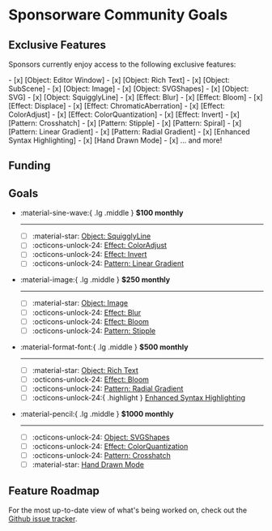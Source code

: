# Sponsorware Community Goals

## Exclusive Features

Sponsors currently enjoy access to the following exclusive features:

<div class="mdx-columns" markdown>
- [x] [Object: Editor Window]
- [x] [Object: Rich Text] <!-- md:flag experimental -->
- [x] [Object: SubScene]
- [x] [Object: Image]
- [x] [Object: SVGShapes] <!-- md:flag experimental -->
- [x] [Object: SVG] <!-- md:flag experimental -->
- [x] [Object: SquigglyLine]
- [x] [Effect: Blur]
- [x] [Effect: Bloom]
- [x] [Effect: Displace]
- [x] [Effect: ChromaticAberration]
- [x] [Effect: ColorAdjust]
- [x] [Effect: ColorQuantization]
- [x] [Effect: Invert]
- [x] [Pattern: Crosshatch]
- [x] [Pattern: Stipple]
- [x] [Pattern: Spiral]
- [x] [Pattern: Linear Gradient]
- [x] [Pattern: Radial Gradient]
- [x] [Enhanced Syntax Highlighting] <!-- md:flag experimental -->
- [x] [Hand Drawn Mode] <!-- md:flag experimental -->
- [x] ... and more!

  [Object: Editor Window]: https://dougmercer.github.io/keyed-extras-docs/api/editor/#keyed_extras.editor.Editor
  [Object: SubScene]: https://dougmercer.github.io/keyed-extras-docs/api/subscene/#keyed_extras.subscene.SubScene
  [Object: Rich Text]: https://dougmercer.github.io/keyed-extras-docs/api/rich-text/#keyed_extras.rich_text.RichText
  [Object: Image]: https://dougmercer.github.io/keyed-extras-docs/api/image/#keyed_extras.image.Image
  [Object: SVGShapes]: https://dougmercer.github.io/keyed-extras-docs/api/svg/#keyed_extras.svg.SVGShapes
  [Object: SVG]: https://dougmercer.github.io/keyed-extras-docs/api/svg/#keyed_extras.svg.SVG
  [Object: SquigglyLine]: https://dougmercer.github.io/keyed-extras-docs/api/shapes/#keyed_extras.squiggly.SquigglyLine
  [Effect: Blur]: https://dougmercer.github.io/keyed-extras-docs/api/effects/#keyed_extras.effects.blur.Blur
  [Effect: Bloom]: https://dougmercer.github.io/keyed-extras-docs/api/effects/#keyed_extras.effects.bloom.Bloom
  [Effect: Displace]: https://dougmercer.github.io/keyed-extras-docs/api/effects/#keyed_extras.effects.displace.Displace
  [Effect: ColorAdjust]: https://dougmercer.github.io/keyed-extras-docs/api/effects/#keyed_extras.effects.color.ColorAdjust
  [Effect: ChromaticAberration]: https://dougmercer.github.io/keyed-extras-docs/api/effects/#keyed_extras.effects.color.ChromaticAberration
  [Effect: ColorQuantization]: https://dougmercer.github.io/keyed-extras-docs/api/effects/#keyed_extras.effects.color.ColorQuantization
  [Effect: Invert]: https://dougmercer.github.io/keyed-extras-docs/api/effects/#keyed_extras.effects.color.Invert
  [Pattern: Crosshatch]: https://dougmercer.github.io/keyed-extras-docs/api/patterns/#keyed_extras.patterns.cross_hatch_pattern
  [Pattern: Polka Dot]: https://dougmercer.github.io/keyed-extras-docs/api/patterns/#keyed_extras.patterns.polka_dot_pattern
  [Pattern: Stipple]: https://dougmercer.github.io/keyed-extras-docs/api/patterns/#keyed_extras.patterns.stipple_pattern
  [Pattern: Spiral]: https://dougmercer.github.io/keyed-extras-docs/api/patterns/#keyed_extras.patterns.spiral_pattern
  [Pattern: Linear Gradient]: https://dougmercer.github.io/keyed-extras-docs/api/patterns/#keyed_extras.patterns.linear_gradient_pattern
  [Pattern: Radial Gradient]: https://dougmercer.github.io/keyed-extras-docs/api/patterns/#keyed_extras.patterns.radial_gradient_pattern
  [Enhanced Syntax Highlighting]: https://www.google.com
  [Hand Drawn Mode]: https://www.google.com
</div>


## Funding <span class="mdx-sponsorship-total" data-mdx-component="sponsorship-total"></span>

## Goals

<div class="grid cards" markdown>

-   :material-sine-wave:{ .lg .middle } __$100 monthly__

    ---

    - [ ] :material-star: [Object: SquigglyLine]
    - [ ] :octicons-unlock-24: [Effect: ColorAdjust]
    - [ ] :octicons-unlock-24: [Effect: Invert]
    - [ ] :octicons-unlock-24: [Pattern: Linear Gradient]

-   :material-image:{ .lg .middle } __$250 monthly__

    ---

    - [ ] :material-star: [Object: Image]
    - [ ] :octicons-unlock-24: [Effect: Blur]
    - [ ] :octicons-unlock-24: [Effect: Bloom]
    - [ ] :octicons-unlock-24: [Pattern: Stipple]

-   :material-format-font:{ .lg .middle } __$500 monthly__

    ---

    - [ ] :material-star: [Object: Rich Text]
    - [ ] :octicons-unlock-24: [Effect: Bloom]
    - [ ] :octicons-unlock-24: [Pattern: Radial Gradient]
    - [ ] :octicons-unlock-24:{ .highlight } [Enhanced Syntax Highlighting]

-   :material-pencil:{ .lg .middle } __$1000 monthly__

    ---

    - [ ] :octicons-unlock-24: [Object: SVGShapes]
    - [ ] :octicons-unlock-24: [Effect: ColorQuantization]
    - [ ] :octicons-unlock-24: [Pattern: Crosshatch]
    - [ ] :material-star: [Hand Drawn Mode]

</div>
<!-- [Object: Editor Window]
[Object: SubScene]
[Object: SVG]
[Effect: Displace]
[Pattern: Spiral] -->

<!-- ## Goals Completed -->
<!-- <div class="grid cards" markdown>
</div> -->

## Feature Roadmap

For the most up-to-date view of what's being worked on, check out the [Github issue tracker](https://github.com/dougmercer/keyed/issues).
